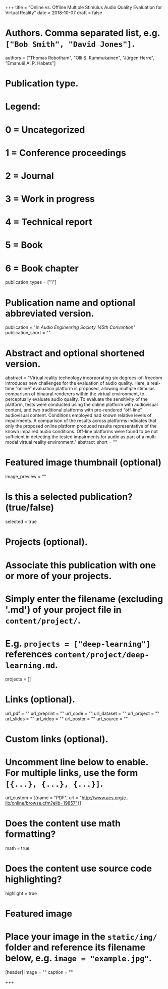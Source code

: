 +++
title = "Online vs. Offline Multiple Stimulus Audio Quality Evaluation for Virtual Reality"
date = 2018-10-07
draft = false

# Authors. Comma separated list, e.g. `["Bob Smith", "David Jones"]`.
authors = ["Thomas Robotham", "Olli S. Rummukainen", "Jürgen Herre", "Emanuël A. P. Habets"]

# Publication type.
# Legend:
# 0 = Uncategorized
# 1 = Conference proceedings
# 2 = Journal
# 3 = Work in progress
# 4 = Technical report
# 5 = Book
# 6 = Book chapter
publication_types = ["1"]

# Publication name and optional abbreviated version.
publication = "In *Audio Engineering Society 145th Convention*"
publication_short = ""

# Abstract and optional shortened version.
abstract = "Virtual reality technology incorporating six degrees-of-freedom introduces new challenges for the evaluation of audio quality. Here, a real-time “online” evaluation platform is proposed, allowing multiple stimulus comparison of binaural renderers within the virtual environment, to perceptually evaluate audio quality. To evaluate the sensitivity of the platform, tests were conducted using the online platform with audiovisual content, and two traditional platforms with pre-rendered “off-line” audiovisual content. Conditions employed had known relative levels of impairments. A comparison of the results across platforms indicates that only the proposed online platform produced results representative of the known impaired audio conditions. Off-line platforms were found to be not sufficient in detecting the tested impairments for audio as part of a multi-modal virtual reality environment."
abstract_short = ""

# Featured image thumbnail (optional)
image_preview = ""

# Is this a selected publication? (true/false)
selected = true

# Projects (optional).
#   Associate this publication with one or more of your projects.
#   Simply enter the filename (excluding '.md') of your project file in `content/project/`.
#   E.g. `projects = ["deep-learning"]` references `content/project/deep-learning.md`.
projects = []

# Links (optional).
url_pdf = ""
url_preprint = ""
url_code = ""
url_dataset = ""
url_project = ""
url_slides = ""
url_video = ""
url_poster = ""
url_source = ""

# Custom links (optional).
#   Uncomment line below to enable. For multiple links, use the form `[{...}, {...}, {...}]`.
url_custom = [{name = "PDF", url = "http://www.aes.org/e-lib/online/browse.cfm?elib=19857"}]

# Does the content use math formatting?
math = true

# Does the content use source code highlighting?
highlight = true

# Featured image
# Place your image in the `static/img/` folder and reference its filename below, e.g. `image = "example.jpg"`.
[header]
image = ""
caption = ""

+++
